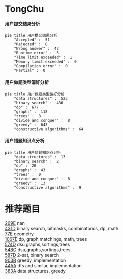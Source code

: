 # TongChu

<!-- tabs:start -->



#### **用户提交结果分析**

```mermaid
pie title 用户提交结果分析
    "Accepted" :  51
    "Rejected" :  0
    "Wrong answer" :  43
    "Runtime error" :  5
    "Time limit exceeded" :  1
    "Memory limit exceeded" :  0
    "Compilation error" :  0
    "Partial" :  0
```

#### **用户做题类型偏好分析**

```mermaid
pie title 用户做题类型偏好分析
    "data structures" :  523
    "binary search" :  436
    "dp" :  677
    "graphs" :  118
    "trees" :  8
    "divide and conquer" :  8
    "greedy" :  643
    "constructive algorithms" :  64
```
#### **用户错题知识点分析**

```mermaid
pie title 用户错题知识点分析
    "data structures" :  13
    "binary search" :  2
    "dp" :  20
    "graphs" :  43
    "trees" :  0
    "divide and conquer" :  8
    "greedy" :  13
    "constructive algorithms" :  9
```



<!-- tabs:end -->
# 推荐题目
[269E](https://codeforces.com/contest/269/problem/E)		nan		  
[431D](https://codeforces.com/contest/431/problem/D)		binary search,
                        bitmasks,
                        combinatorics,
                        dp,
                        math		  
[77E](https://codeforces.com/contest/77/problem/E)		geometry		  
[1067E](https://codeforces.com/contest/1067/problem/E)		dp,
                        graph matchings,
                        math,
                        trees		  
[574D](https://codeforces.com/contest/574/problem/D)		dsu,graphs,sortings,trees		  
[548C](https://codeforces.com/contest/548/problem/C)		dsu,graphs,sortings,trees		  
[587D](https://codeforces.com/contest/587/problem/D)		2-sat,
                        binary search		  
[903B](https://codeforces.com/contest/903/problem/B)		greedy,
                        implementation		  
[445A](https://codeforces.com/contest/445/problem/A)		dfs and similar,
                        implementation		  
[383A](https://codeforces.com/contest/383/problem/A)		data structures,
                        greedy		  
